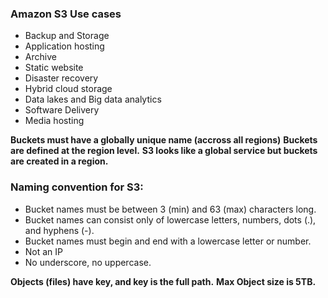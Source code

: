 ### Amazon S3 Use cases

- Backup and Storage
- Application hosting
- Archive
- Static website 
- Disaster recovery
- Hybrid cloud storage
- Data lakes and Big data analytics
- Software Delivery
- Media hosting


**Buckets must have a globally unique name (accross all regions)**
**Buckets are defined at the region level.**
**S3 looks like a global service but buckets are created in a region.**

### Naming convention for S3:

- Bucket names must be between 3 (min) and 63 (max) characters long.
- Bucket names can consist only of lowercase letters, numbers, dots (.), and hyphens (-).
- Bucket names must begin and end with a lowercase letter or number.
- Not an IP
- No underscore, no uppercase.

**Objects (files) have key, and key is the full path.**
**Max Object size is 5TB.**


